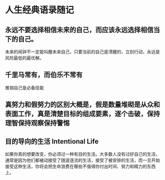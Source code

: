 # 人生经典语录随记


## 永远不要选择相信未来的自己，而应该永远选择相信当下的自己。

未来的闹钟不一定能叫醒未来自己，只要当前的自己是清醒的，立刻行动，永远是风险最低的最优解。


## 千里马常有，而伯乐不常有

推销自己是必备技能

## 真努力和假努力的区别大概是，假是数量堆砌是从众和表面工作，真是清楚目标的组成要素，逐个击破，保持理智保持观察保持警惕


## 目的导向的生活 Intentional Life

如果你真的想要改变，你必须过一种有目的生活。大多数人没有过好自己的生活，通常是因为他们都被动接受了随波逐流的生活，接受了被安排的生活，而一旦开始接受这种生活，你将会把生命浪费在哪些不值得你付出时间、努力和精力的东西上。

